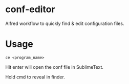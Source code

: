 # conf-editor
Alfred workflow to quickly find & edit configuration files.


# Usage
```
ce <program_name>
```

Hit enter will open the conf file in SublimeText.

Hold cmd to reveal in finder.
